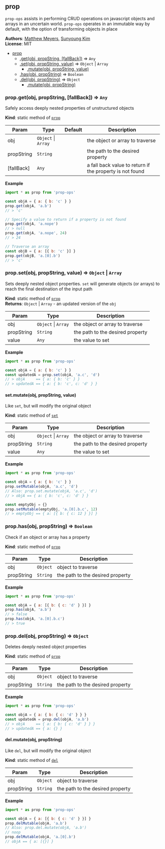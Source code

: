 <a name="module_prop"></a>

## prop
`prop-ops` assists in performing CRUD operations on javascript objects and arrays
in an uncertain world. `prop-ops` operates in an immutable way by default, with the
option of transforming objects in place

**Authors**: [Matthew Meyers](https://github.com/mgmeyers), [Sunyoung Kim](https://github.com/SunyoungKim508)  
**License**: MIT  

* [prop](#module_prop)
    * [.get(obj, propString, [fallBack])](#module_prop.get) ⇒ <code>Any</code>
    * [.set(obj, propString, value)](#module_prop.set) ⇒ <code>Object</code> \| <code>Array</code>
        * [.mutate(obj, propString, value)](#module_prop.set.mutate)
    * [.has(obj, propString)](#module_prop.has) ⇒ <code>Boolean</code>
    * [.del(obj, propString)](#module_prop.del) ⇒ <code>Object</code>
        * [.mutate(obj, propString)](#module_prop.del.mutate)

<a name="module_prop.get"></a>

### prop.get(obj, propString, [fallBack]) ⇒ <code>Any</code>
Safely access deeply nested properties of unstructured objects

**Kind**: static method of [<code>prop</code>](#module_prop)  

| Param | Type | Default | Description |
| --- | --- | --- | --- |
| obj | <code>Object</code> \| <code>Array</code> |  | the object or array to traverse |
| propString | <code>String</code> |  | the path to the desired property |
| [fallBack] | <code>Any</code> | <code></code> | a fall back value to return if the property is not found |

**Example**  
```js
import * as prop from 'prop-ops'

const objA = { a: { b: 'c' } }
prop.get(objA, 'a.b')
// > 'c'

// Specify a value to return if a property is not found
prop.get(objA, 'a.nope')
// > null
prop.get(objA, 'a.nope', 24)
// > 24

// Traverse an array
const objB = { a: [{ b: 'c' }] }
prop.get(objB, 'a.[0].b')
// > 'c'
```
<a name="module_prop.set"></a>

### prop.set(obj, propString, value) ⇒ <code>Object</code> \| <code>Array</code>
Sets deeply nested object properties. `set` will generate objects (or arrays)
to reach the final destination of the input path

**Kind**: static method of [<code>prop</code>](#module_prop)  
**Returns**: <code>Object</code> \| <code>Array</code> - an updated version of the `obj`  

| Param | Type | Description |
| --- | --- | --- |
| obj | <code>Object</code> \| <code>Array</code> | the object or array to traverse |
| propString | <code>String</code> | the path to the desired property |
| value | <code>Any</code> | the value to set |

**Example**  
```js
import * as prop from 'prop-ops'

const objA = { a: { b: 'c' } }
const updatedA = prop.set(objA, 'a.c', 'd')
// > objA     == { a: { b: 'c' } }
// > updatedA == { a: { b: 'c', c: 'd' } }
```
<a name="module_prop.set.mutate"></a>

#### set.mutate(obj, propString, value)
Like `set`, but will modify the original object

**Kind**: static method of [<code>set</code>](#module_prop.set)  

| Param | Type | Description |
| --- | --- | --- |
| obj | <code>Object</code> \| <code>Array</code> | the object or array to traverse |
| propString | <code>String</code> | the path to the desired property |
| value | <code>Any</code> | the value to set |

**Example**  
```js
import * as prop from 'prop-ops'

const objA = { a: { b: 'c' } }
prop.setMutable(objA, 'a.c', 'd')
// Also: prop.set.mutate(objA, 'a.c', 'd')
// > objA == { a: { b: 'c', c: 'd' } }

const emptyObj = {}
prop.setMutable(emptyObj, 'a.[0].b.c', 12)
// > emptyObj == { a: [{ b: { c: 12 } }] }
```
<a name="module_prop.has"></a>

### prop.has(obj, propString) ⇒ <code>Boolean</code>
Check if an object or array has a property

**Kind**: static method of [<code>prop</code>](#module_prop)  

| Param | Type | Description |
| --- | --- | --- |
| obj | <code>Object</code> | object to traverse |
| propString | <code>String</code> | the path to the desired property |

**Example**  
```js
import * as prop from 'prop-ops'

const objA = { a: [{ b: { c: 'd' } }] }
prop.has(objA, 'a.b')
// > false
prop.has(objA, 'a.[0].b.c')
// > true
```
<a name="module_prop.del"></a>

### prop.del(obj, propString) ⇒ <code>Object</code>
Deletes deeply nested object properties

**Kind**: static method of [<code>prop</code>](#module_prop)  

| Param | Type | Description |
| --- | --- | --- |
| obj | <code>Object</code> | object to traverse |
| propString | <code>String</code> | the path to the desired property |

**Example**  
```js
import * as prop from 'prop-ops'

const objA = { a: { b: { c: 'd' } } }
const updatedA = prop.del(objA, 'a.b')
// > objA     == { a: { b: { c: 'd' } } }
// > updatedA == { a: {} }
```
<a name="module_prop.del.mutate"></a>

#### del.mutate(obj, propString)
Like `del`, but will modify the original object

**Kind**: static method of [<code>del</code>](#module_prop.del)  

| Param | Type | Description |
| --- | --- | --- |
| obj | <code>Object</code> | object to traverse |
| propString | <code>String</code> | the path to the desired property |

**Example**  
```js
import * as prop from 'prop-ops'

const objA = { a: [{ b: { c: 'd' } }] }
prop.delMutable(objA, 'a.b')
// Also: prop.del.mutate(objA, 'a.b')
// noop
prop.delMutable(objA, 'a.[0].b')
// objA == { a: [{}] }
```
